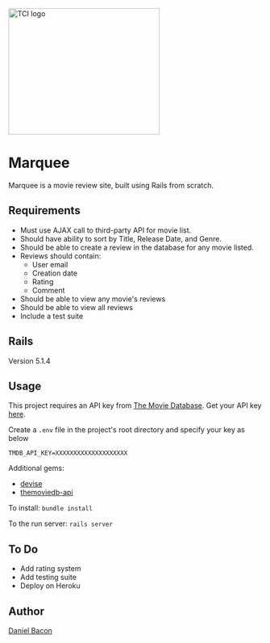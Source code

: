 <img src="https://www.teachtci.com/wp-content/themes/tci/img/tci-logo.svg" alt="TCI logo" width="300" height="250">

Marquee
=======
Marquee is a movie review site, built using Rails from scratch.

Requirements
------------
 * Must use AJAX call to third-party API for movie list.
 * Should have ability to sort by Title, Release Date, and Genre.
 * Should be able to create a review in the database for any movie listed.
 * Reviews should contain:
   * User email
   * Creation date
   * Rating
   * Comment
 * Should be able to view any movie's reviews
 * Should be able to view all reviews
 * Include a test suite

Rails
-----
Version 5.1.4

Usage
-----
This project requires an API key from [The Movie Database](https://www.google.com.ph/url?sa=t&rct=j&q=&esrc=s&source=web&cd=1&cad=rja&uact=8&ved=0ahUKEwiCtZOXnfrSAhXDNpQKHZShCg0QFggaMAA&url=https%3A%2F%2Fwww.themoviedb.org%2Fen&usg=AFQjCNFc2kOBuTnm_SAprWVGDgKKH4nJsA). Get your API key [here](https://www.themoviedb.org/account).

Create a `.env` file in the project's root directory and specify your key as below
```
TMDB_API_KEY=XXXXXXXXXXXXXXXXXXXX
```

Additional gems:
  * [devise](https://github.com/plataformatec/devise) 
  * [themoviedb-api](https://github.com/18Months/themoviedb-api)

To install: `bundle install`

To the run server: `rails server`

To Do
-----
 * Add rating system
 * Add testing suite
 * Deploy on Heroku

Author
------
[Daniel Bacon](https://github.com/dfbacon)
